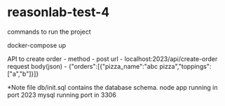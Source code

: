 # reasonlab-test-4

commands to run the project

docker-compose up

API to create order - 
    method - post
    url - localhost:2023/api/create-order
    request body(json) - {"orders":[{"pizza_name":"abc pizza","toppings":["a","b"]}]}

*Note
 file db/init.sql contains the database schema.
 node app running in port 2023
 mysql running port in 3306

